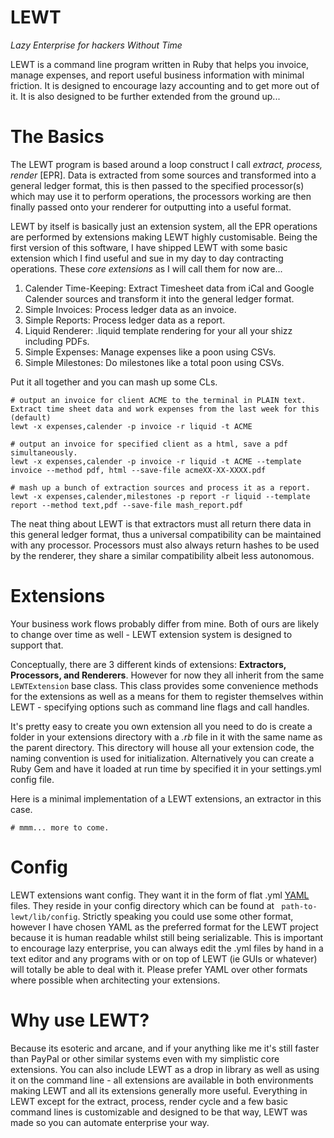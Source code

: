 LEWT
====
*Lazy Enterprise for hackers Without Time*

LEWT is a command line program written in Ruby that helps you invoice, manage expenses, and report useful business information with minimal friction. It is designed to encourage lazy accounting and to get more out of it. It is also designed to be further extended from the ground up...

# The Basics

The LEWT program is based around a loop construct I call *extract, process, render* [EPR]. Data is extracted from some sources and transformed into a general ledger format, this is then passed to the specified processor(s) which may use it to perform operations, the processors working are then finally passed onto your renderer for outputting into a useful format.

LEWT by itself is basically just an extension system, all the EPR operations are performed by extensions making LEWT highly customisable. Being the first version of this software, I have shipped LEWT with some basic extension which I find useful and sue in my day to day contracting operations. These *core extensions* as I will call them for now are...

1. Calender Time-Keeping: Extract Timesheet data from iCal and Google Calender sources and transform it into the general ledger format.
2. Simple Invoices: Process ledger data as an invoice.
3. Simple Reports: Process ledger data as a report.
4. Liquid Renderer: .liquid template rendering for your all your shizz including PDFs.
5. Simple Expenses: Manage expenses like a poon using CSVs.
6. Simple Milestones: Do milestones like a total poon using CSVs.

Put it all together and you can mash up some CLs.

```
# output an invoice for client ACME to the terminal in PLAIN text. Extract time sheet data and work expenses from the last week for this (default)
lewt -x expenses,calender -p invoice -r liquid -t ACME

# output an invoice for specified client as a html, save a pdf simultaneously.
lewt -x expenses,calender -p invoice -r liquid -t ACME --template invoice --method pdf, html --save-file acmeXX-XX-XXXX.pdf 

# mash up a bunch of extraction sources and process it as a report.
lewt -x expenses,calender,milestones -p report -r liquid --template report --method text,pdf --save-file mash_report.pdf

```
The neat thing about LEWT is that extractors must all return there data in this general ledger format, thus a universal compatibility can be maintained with any processor. Processors must also always return hashes to be used by the renderer, they share a similar compatibility albeit less autonomous.

# Extensions

Your business work flows probably differ from mine. Both of ours are likely to change over time as well - LEWT extension system is designed to support that.

Conceptually, there are 3 different kinds of extensions: **Extractors, Processors, and Renderers**. However for now they all inherit from the same ``` LEWTExtension``` base class. This class provides some convenience methods for the extensions as well as a means for them to register themselves within LEWT - specifying options such as command line flags and call handles.

It's pretty easy to create you own extension all you need to do is create a folder in your extensions directory with a *.rb* file in it with the same name as the parent directory. This directory will house all your extension code, the naming convention is used for initialization. Alternatively you can create a Ruby Gem and have it loaded at run time by specified it in your settings.yml config file.

Here is a minimal implementation of a LEWT extensions, an extractor in this case.

```
# mmm... more to come.

```

# Config

LEWT extensions want config. They want it in the form of flat .yml [YAML](http://yaml.org) files. They reside in your config directory which can be found at ``` path-to-lewt/lib/config```. Strictly speaking you could use some other format, however I have chosen YAML as the preferred format for the LEWT project because it is human readable whilst still being serializable. This is important to encourage lazy enterprise, you can always edit the .yml files by hand in a text editor and any programs with or on top of LEWT (ie GUIs or whatever) will totally be able to deal with it. Please prefer YAML over other formats where possible when architecting your extensions.

# Why use LEWT?

Because its esoteric and arcane, and if your anything like me it's still faster than PayPal or other similar systems even with my simplistic core extensions. You can also include LEWT as a drop in library as well as using it on the command line - all extensions are available in both environments making LEWT and all its extensions generally more useful. Everything in LEWT except for the extract, process, render cycle and a few basic command lines is customizable and designed to be that way, LEWT was made so you can automate enterprise your way.











